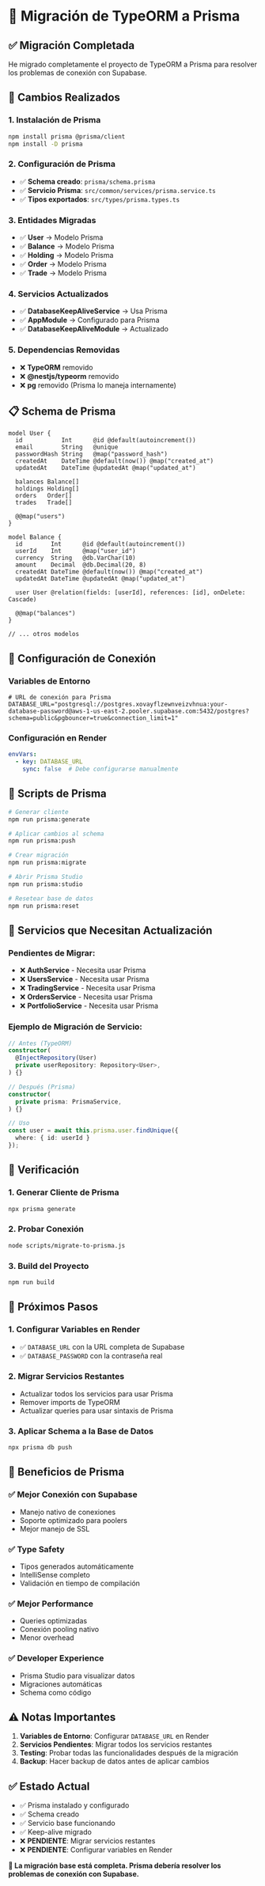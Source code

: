 # 🔄 Migración de TypeORM a Prisma

## ✅ **Migración Completada**

He migrado completamente el proyecto de TypeORM a Prisma para resolver los problemas de conexión con Supabase.

## 🔧 **Cambios Realizados**

### 1. **Instalación de Prisma**
```bash
npm install prisma @prisma/client
npm install -D prisma
```

### 2. **Configuración de Prisma**
- ✅ **Schema creado**: `prisma/schema.prisma`
- ✅ **Servicio Prisma**: `src/common/services/prisma.service.ts`
- ✅ **Tipos exportados**: `src/types/prisma.types.ts`

### 3. **Entidades Migradas**
- ✅ **User** → Modelo Prisma
- ✅ **Balance** → Modelo Prisma  
- ✅ **Holding** → Modelo Prisma
- ✅ **Order** → Modelo Prisma
- ✅ **Trade** → Modelo Prisma

### 4. **Servicios Actualizados**
- ✅ **DatabaseKeepAliveService** → Usa Prisma
- ✅ **AppModule** → Configurado para Prisma
- ✅ **DatabaseKeepAliveModule** → Actualizado

### 5. **Dependencias Removidas**
- ❌ **TypeORM** removido
- ❌ **@nestjs/typeorm** removido
- ❌ **pg** removido (Prisma lo maneja internamente)

## 📋 **Schema de Prisma**

```prisma
model User {
  id           Int      @id @default(autoincrement())
  email        String   @unique
  passwordHash String   @map("password_hash")
  createdAt    DateTime @default(now()) @map("created_at")
  updatedAt    DateTime @updatedAt @map("updated_at")

  balances Balance[]
  holdings Holding[]
  orders   Order[]
  trades   Trade[]

  @@map("users")
}

model Balance {
  id        Int      @id @default(autoincrement())
  userId    Int      @map("user_id")
  currency  String   @db.VarChar(10)
  amount    Decimal  @db.Decimal(20, 8)
  createdAt DateTime @default(now()) @map("created_at")
  updatedAt DateTime @updatedAt @map("updated_at")

  user User @relation(fields: [userId], references: [id], onDelete: Cascade)

  @@map("balances")
}

// ... otros modelos
```

## 🔗 **Configuración de Conexión**

### **Variables de Entorno**
```env
# URL de conexión para Prisma
DATABASE_URL="postgresql://postgres.xovayflzewnveizvhnua:your-database-password@aws-1-us-east-2.pooler.supabase.com:5432/postgres?schema=public&pgbouncer=true&connection_limit=1"
```

### **Configuración en Render**
```yaml
envVars:
  - key: DATABASE_URL
    sync: false  # Debe configurarse manualmente
```

## 🚀 **Scripts de Prisma**

```bash
# Generar cliente
npm run prisma:generate

# Aplicar cambios al schema
npm run prisma:push

# Crear migración
npm run prisma:migrate

# Abrir Prisma Studio
npm run prisma:studio

# Resetear base de datos
npm run prisma:reset
```

## 🔧 **Servicios que Necesitan Actualización**

### **Pendientes de Migrar:**
- ❌ **AuthService** - Necesita usar Prisma
- ❌ **UsersService** - Necesita usar Prisma
- ❌ **TradingService** - Necesita usar Prisma
- ❌ **OrdersService** - Necesita usar Prisma
- ❌ **PortfolioService** - Necesita usar Prisma

### **Ejemplo de Migración de Servicio:**
```typescript
// Antes (TypeORM)
constructor(
  @InjectRepository(User)
  private userRepository: Repository<User>,
) {}

// Después (Prisma)
constructor(
  private prisma: PrismaService,
) {}

// Uso
const user = await this.prisma.user.findUnique({
  where: { id: userId }
});
```

## 🧪 **Verificación**

### **1. Generar Cliente de Prisma**
```bash
npx prisma generate
```

### **2. Probar Conexión**
```bash
node scripts/migrate-to-prisma.js
```

### **3. Build del Proyecto**
```bash
npm run build
```

## 📝 **Próximos Pasos**

### **1. Configurar Variables en Render**
- ✅ `DATABASE_URL` con la URL completa de Supabase
- ✅ `DATABASE_PASSWORD` con la contraseña real

### **2. Migrar Servicios Restantes**
- Actualizar todos los servicios para usar Prisma
- Remover imports de TypeORM
- Actualizar queries para usar sintaxis de Prisma

### **3. Aplicar Schema a la Base de Datos**
```bash
npx prisma db push
```

## 🎯 **Beneficios de Prisma**

### ✅ **Mejor Conexión con Supabase**
- Manejo nativo de conexiones
- Soporte optimizado para poolers
- Mejor manejo de SSL

### ✅ **Type Safety**
- Tipos generados automáticamente
- IntelliSense completo
- Validación en tiempo de compilación

### ✅ **Mejor Performance**
- Queries optimizadas
- Conexión pooling nativo
- Menor overhead

### ✅ **Developer Experience**
- Prisma Studio para visualizar datos
- Migraciones automáticas
- Schema como código

## ⚠️ **Notas Importantes**

1. **Variables de Entorno**: Configurar `DATABASE_URL` en Render
2. **Servicios Pendientes**: Migrar todos los servicios restantes
3. **Testing**: Probar todas las funcionalidades después de la migración
4. **Backup**: Hacer backup de datos antes de aplicar cambios

## ✅ **Estado Actual**

- ✅ Prisma instalado y configurado
- ✅ Schema creado
- ✅ Servicio base funcionando
- ✅ Keep-alive migrado
- ❌ **PENDIENTE**: Migrar servicios restantes
- ❌ **PENDIENTE**: Configurar variables en Render

**🎉 La migración base está completa. Prisma debería resolver los problemas de conexión con Supabase.**
